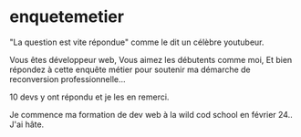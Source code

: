 # enquetemetier

"La question est vite répondue" comme le dit un célèbre youtubeur.

Vous êtes développeur web,
Vous aimez les débutents comme moi,
Et bien répondez à cette enquête métier pour soutenir ma démarche de reconversion professionnelle...

10 devs y ont répondu et je les en remerci.

Je commence ma formation de dev web à la wild cod school en février 24..
J'ai hâte.
